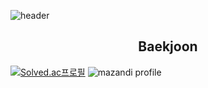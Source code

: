 ![header](https://capsule-render.vercel.app/api?type=waving&color=auto&height=300&section=header&text=SongMin_Han&fontSize=50)


## <div align=center> Baekjoon </div>

[![Solved.ac프로필](http://mazassumnida.wtf/api/v2/generate_badge?boj=thdals7799)](https://solved.ac/thdals7799)
![mazandi profile](http://mazandi.herokuapp.com/api?handle=thdals7799&theme=warm)

